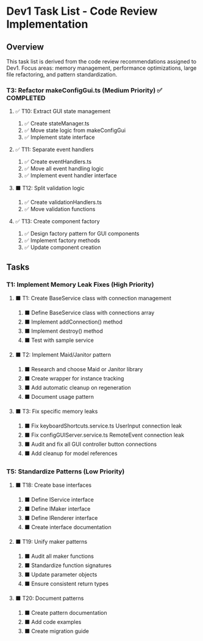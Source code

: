 # Dev1 Task List - Code Review Implementation

## Overview

This task list is derived from the code review recommendations assigned to Dev1. Focus areas: memory management, performance optimizations, large file refactoring, and pattern standardization.

### T3: Refactor makeConfigGui.ts (Medium Priority) ✅ COMPLETED

1. ✅ T10: Extract GUI state management

   1. ✅ Create stateManager.ts
   2. ✅ Move state logic from makeConfigGui
   3. ✅ Implement state interface

2. ✅ T11: Separate event handlers

   1. ✅ Create eventHandlers.ts
   2. ✅ Move all event handling logic
   3. ✅ Implement event handler interface

3. ⬛ T12: Split validation logic

   1. ✅ Create validationHandlers.ts
   2. ✅ Move validation functions

4. ✅ T13: Create component factory
   1. ✅ Design factory pattern for GUI components
   2. ✅ Implement factory methods
   3. ✅ Update component creation

## Tasks

### T1: Implement Memory Leak Fixes (High Priority)

1. ⬛ T1: Create BaseService class with connection management

   1. ⬛ Define BaseService class with connections array
   2. ⬛ Implement addConnection() method
   3. ⬛ Implement destroy() method
   4. ⬛ Test with sample service

2. ⬛ T2: Implement Maid/Janitor pattern

   1. ⬛ Research and choose Maid or Janitor library
   2. ⬛ Create wrapper for instance tracking
   3. ⬛ Add automatic cleanup on regeneration
   4. ⬛ Document usage pattern

3. ⬛ T3: Fix specific memory leaks
   1. ⬛ Fix keyboardShortcuts.service.ts UserInput connection leak
   2. ⬛ Fix configGUIServer.service.ts RemoteEvent connection leak
   3. ⬛ Audit and fix all GUI controller button connections
   4. ⬛ Add cleanup for model references

### T5: Standardize Patterns (Low Priority)

1. ⬛ T18: Create base interfaces

   1. ⬛ Define IService interface
   2. ⬛ Define IMaker interface
   3. ⬛ Define IRenderer interface
   4. ⬛ Create interface documentation

2. ⬛ T19: Unify maker patterns

   1. ⬛ Audit all maker functions
   2. ⬛ Standardize function signatures
   3. ⬛ Update parameter objects
   4. ⬛ Ensure consistent return types

3. ⬛ T20: Document patterns
   1. ⬛ Create pattern documentation
   2. ⬛ Add code examples
   3. ⬛ Create migration guide
